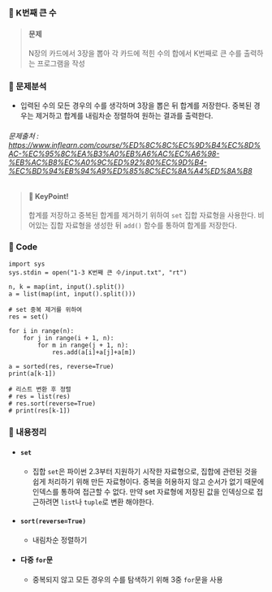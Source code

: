 ### 🥉 K번째 큰 수

> #### 문제
>
> N장의 카드에서 3장을 뽑아 각 카드에 적힌 수의 합에서 K번째로 큰 수를 출력하는 프로그램을 작성

### 📌 문제분석

- 입력된 수의 모든 경우의 수를 생각하며 3장을 뽑은 뒤 합계를 저장한다. 중복된 경우는 제거하고 합계를 내림차순 정렬하여 원하는 결과를 출력한다.

###### 문제출처 : https://www.inflearn.com/course/%ED%8C%8C%EC%9D%B4%EC%8D%AC-%EC%95%8C%EA%B3%A0%EB%A6%AC%EC%A6%98-%EB%AC%B8%EC%A0%9C%ED%92%80%EC%9D%B4-%EC%BD%94%EB%94%A9%ED%85%8C%EC%8A%A4%ED%8A%B8

> #### 🔑 KeyPoint!
>
> 합계를 저장하고 중복된 합계를 제거하기 위하여 `set` 집합 자료형을 사용한다. 비어있는 집합 자료형을 생성한 뒤 `add()` 함수를 통하여 합계를 저장한다.

### 🔌 Code

```
import sys
sys.stdin = open("1-3 K번째 큰 수/input.txt", "rt")

n, k = map(int, input().split())
a = list(map(int, input().split()))

# set 중복 제거를 위하여
res = set()

for i in range(n):
    for j in range(i + 1, n):
        for m in range(j + 1, n):
            res.add(a[i]+a[j]+a[m])

a = sorted(res, reverse=True)
print(a[k-1])

# 리스트 변환 후 정렬
# res = list(res)
# res.sort(reverse=True)
# print(res[k-1])

```

### 📃 내용정리

- #### `set`
  - 집합 `set`은 파이썬 2.3부터 지원하기 시작한 자료형으로, 집합에 관련된 것을 쉽게 처리하기 위해 만든 자료형이다. 중복을 허용하지 않고 순서가 없기 때문에 인덱스를 통하여 접근할 수 없다. 만약 set 자료형에 저장된 값을 인덱싱으로 접근하려면 `list`나 `tuple`로 변환 해야한다.
- #### `sort(reverse=True)`
  - 내림차순 정렬하기
- #### 다중 `for`문
  - 중복되지 않고 모든 경우의 수를 탐색하기 위해 3중 `for`문을 사용

